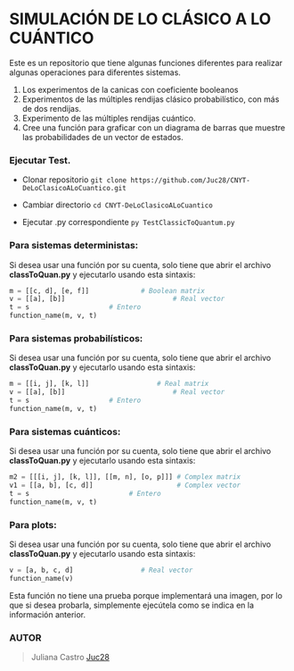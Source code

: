 # SIMULACIÓN DE LO CLÁSICO A LO CUÁNTICO

Este es un repositorio que tiene algunas funciones diferentes para realizar algunas operaciones para diferentes sistemas.
1. Los experimentos de la canicas con coeficiente booleanos
2. Experimentos de las múltiples rendijas clásico probabilístico, con más de dos rendijas.
3. Experimento de las múltiples rendijas cuántico.
4. Cree una función para graficar con un diagrama de barras que muestre las probabilidades de un vector de estados.




### Ejecutar Test.

- Clonar repositorio ``` git clone https://github.com/Juc28/CNYT-DeLoClasicoALoCuantico.git ```

- Cambiar directorio ``` cd CNYT-DeLoClasicoALoCuantico ```

- Ejecutar .py correspondiente ``` py TestClassicToQuantum.py ```


### Para sistemas deterministas:

Si desea usar una función por su cuenta, solo tiene que abrir el archivo **classToQuan.py** y ejecutarlo usando esta sintaxis:
```python
m = [[c, d], [e, f]]			 # Boolean matrix
v = [[a], [b]]                           # Real vector
t = s					 # Entero
function_name(m, v, t)
```

### Para sistemas probabilísticos:

Si desea usar una función por su cuenta, solo tiene que abrir el archivo **classToQuan.py** y ejecutarlo usando esta sintaxis:
```python
m = [[i, j], [k, l]]	 	         # Real matrix
v = [[a], [b]]                           # Real vector
t = s					 # Entero
function_name(m, v, t)
```

### Para sistemas cuánticos:

Si desea usar una función por su cuenta, solo tiene que abrir el archivo **classToQuan.py** y ejecutarlo usando esta sintaxis:
```python
m2 = [[[i, j], [k, l]], [[m, n], [o, p]]] # Complex matrix
v1 = [[a, b], [c, d]]                     # Complex vector
t = s			        	  # Entero
function_name(m, v, t)
```

### Para plots:

Si desea usar una función por su cuenta, solo tiene que abrir el archivo **classToQuan.py** y ejecutarlo usando esta sintaxis:
```python
v = [a, b, c, d]                 # Real vector
function_name(v)
```
Esta función no tiene una prueba porque implementará una imagen, por lo que si desea probarla, simplemente ejecútela como se indica en la información anterior.

### AUTOR

> Juliana Castro [Juc28](https://github.com/Juc28)

